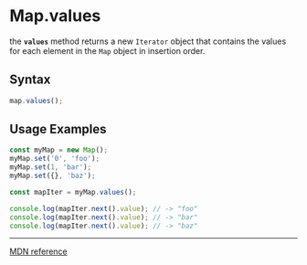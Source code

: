 # Map.values

the **`values`** method returns a new `Iterator` object that contains the values for each element in the `Map` object in insertion order.

## Syntax

```js
map.values();
```

## Usage Examples

```js
const myMap = new Map();
myMap.set('0', 'foo');
myMap.set(1, 'bar');
myMap.set({}, 'baz');

const mapIter = myMap.values();

console.log(mapIter.next().value); // -> "foo"
console.log(mapIter.next().value); // -> "bar"
console.log(mapIter.next().value); // -> "baz"
```

---

[MDN reference](https://developer.mozilla.org/en-US/docs/Web/JavaScript/Reference/Global_Objects/Map/values)
